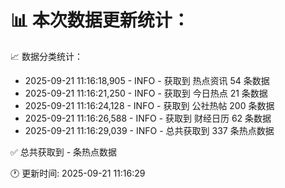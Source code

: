 📊 本次数据更新统计：
==========================

📈 数据分类统计：
- 2025-09-21 11:16:18,905 - INFO - 获取到 热点资讯 54 条数据
- 2025-09-21 11:16:21,250 - INFO - 获取到 今日热点 21 条数据
- 2025-09-21 11:16:24,128 - INFO - 获取到 公社热帖 200 条数据
- 2025-09-21 11:16:26,588 - INFO - 获取到 财经日历 62 条数据
- 2025-09-21 11:16:29,039 - INFO - 总共获取到 337 条热点数据

✅ 总共获取到 - 条热点数据

🕐 更新时间: 2025-09-21 11:16:29
